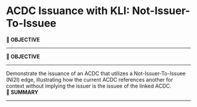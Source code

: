 # ACDC Issuance with KLI: Not-Issuer-To-Issuee

<div class="alert alert-primary">
  <b>🎯 OBJECTIVE</b><hr>
<div class="alert alert-primary">
<b>🎯 OBJECTIVE</b><hr>
Demonstrate the issuance of an ACDC that utilizes a Not-Issuer-To-Issuee (NI2I) edge, illustrating how the current ACDC references another for context without implying the issuer is the issuee of the linked ACDC.
</div>
</div>

<div class="alert alert-primary">
  <b>📝 SUMMARY</b><hr>
</div>
